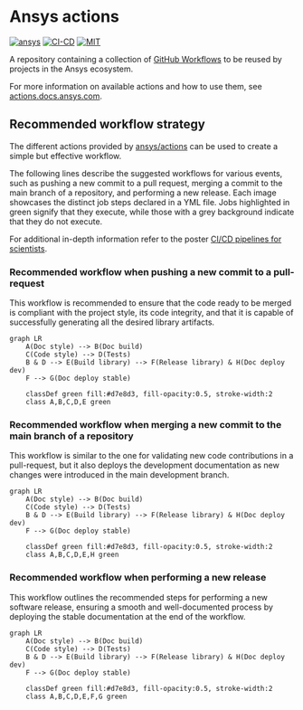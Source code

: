 # Ansys actions

[![ansys][Ansys badge]][actions.docs.ansys.com]
[![CI-CD][CI-CD badge]][CI-CD yml]
[![MIT][MIT badge]][MIT url]

A repository containing a collection of [GitHub Workflows] to be reused by
projects in the Ansys ecosystem.

For more information on available actions and how to use them, see
[actions.docs.ansys.com].

## Recommended workflow strategy

The different actions provided by [ansys/actions] can be used to create a
simple but effective workflow.

The following lines describe the suggested workflows for various events, such as
pushing a new commit to a pull request, merging a commit to the main branch of a
repository, and performing a new release. Each image showcases the distinct job
steps declared in a YML file. Jobs highlighted in green signify that they
execute, while those with a grey background indicate that they do not execute.

For additional in-depth information refer to the poster [CI/CD pipelines for
scientists].

### Recommended workflow when pushing a new commit to a pull-request

This workflow is recommended to ensure that the code ready to be merged is
compliant with the project style, its code integrity, and that it is capable of
successfully generating all the desired library artifacts.

```mermaid
graph LR
    A(Doc style) --> B(Doc build)
    C(Code style) --> D(Tests)
    B & D --> E(Build library) --> F(Release library) & H(Doc deploy dev)
    F --> G(Doc deploy stable)

    classDef green fill:#d7e8d3, fill-opacity:0.5, stroke-width:2
    class A,B,C,D,E green
```

### Recommended workflow when merging a new commit to the main branch of a repository

This workflow is similar to the one for validating new code contributions in a
pull-request, but it also deploys the development documentation as new changes
were introduced in the main development branch.

```mermaid
graph LR
    A(Doc style) --> B(Doc build)
    C(Code style) --> D(Tests)
    B & D --> E(Build library) --> F(Release library) & H(Doc deploy dev)
    F --> G(Doc deploy stable)

    classDef green fill:#d7e8d3, fill-opacity:0.5, stroke-width:2
    class A,B,C,D,E,H green
```

### Recommended workflow when performing a new release

This workflow outlines the recommended steps for performing a new software
release, ensuring a smooth and well-documented process by deploying
the stable documentation at the end of the workflow.

```mermaid
graph LR
    A(Doc style) --> B(Doc build)
    C(Code style) --> D(Tests)
    B & D --> E(Build library) --> F(Release library) & H(Doc deploy dev)
    F --> G(Doc deploy stable)

    classDef green fill:#d7e8d3, fill-opacity:0.5, stroke-width:2
    class A,B,C,D,E,F,G green
```

[Ansys badge]: https://img.shields.io/badge/Ansys-ffc107.svg?labelColor=black&logo=data:image/png;base64,iVBORw0KGgoAAAANSUhEUgAAABAAAAAQCAIAAACQkWg2AAABDklEQVQ4jWNgoDfg5mD8vE7q/3bpVyskbW0sMRUwofHD7Dh5OBkZGBgW7/3W2tZpa2tLQEOyOzeEsfumlK2tbVpaGj4N6jIs1lpsDAwMJ278sveMY2BgCA0NFRISwqkhyQ1q/Nyd3zg4OBgYGNjZ2ePi4rB5loGBhZnhxTLJ/9ulv26Q4uVk1NXV/f///////69du4Zdg78lx//t0v+3S88rFISInD59GqIH2esIJ8G9O2/XVwhjzpw5EAam1xkkBJn/bJX+v1365hxxuCAfH9+3b9/+////48cPuNehNsS7cDEzMTAwMMzb+Q2u4dOnT2vWrMHu9ZtzxP9vl/69RVpCkBlZ3N7enoDXBwEAAA+YYitOilMVAAAAAElFTkSuQmCC
[actions.docs.ansys.com]: https://actions.docs.ansys.com/
[ansys/actions]: https://github.com/ansys/actions/
[CI-CD badge]: https://github.com/ansys/actions/actions/workflows/ci_cd.yml/badge.svg
[CI-CD yml]: https://github.com/ansys/actions/actions/workflows/ci_cd.yml
[MIT badge]: https://img.shields.io/badge/License-MIT-blue.svg
[MIT url]: https://opensource.org/blog/license/mit
[GitHub Workflows]: https://docs.github.com/en/actions/using-workflows/about-workflows/
[CI/CD pipelines for scientists]: https://scipy2023.pyansys.com/ci_cd.pdf
